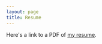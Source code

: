 ```yaml
---
layout: page
title: Resume
---
```

Here's a link to a PDF of [my resume](/assets/CarlosGaminoResume.pdf).